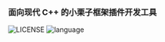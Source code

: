 ### 面向现代 C++ 的小栗子框架插件开发工具
![LICENSE](https://img.shields.io/badge/license-MIT-blue?style=flat-square&logo=appveyor) ![language](https://img.shields.io/badge/language-C++20-green?style=flat-square&logo=appveyor)
